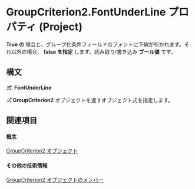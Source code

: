 
# GroupCriterion2.FontUnderLine プロパティ (Project)

 **True の** 場合と、グループ化条件フィールドのフォントに下線が引かれます。それ以外の場合、 **false を指定** します。読み取り/書き込み **ブール値** です。


## 構文

 _式_. **FontUnderLine**

 _式_ **GroupCriterion2** オブジェクトを返すオブジェクト式を指定します。


## 関連項目


#### 概念


[GroupCriterion2 オブジェクト](06047a9d-a9db-43e0-e759-e24560da7128.md)
#### その他の技術情報


[GroupCriterion2 オブジェクトのメンバー](http://msdn.microsoft.com/library/c18e9700-62e4-754e-e8d6-49aa97b97ab1%28Office.15%29.aspx)